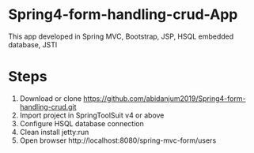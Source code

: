 # Spring4-form-handling-crud-App

This app developed in Spring MVC, Bootstrap, JSP, HSQL embedded database, JSTl


# Steps

1. Download or clone https://github.com/abidanjum2019/Spring4-form-handling-crud.git
2. Import project in SpringToolSuit v4 or above
3. Configure HSQL database connection
4. Clean install jetty:run
5. Open browser http://localhost:8080/spring-mvc-form/users
